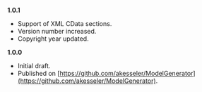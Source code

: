 

**1.0.1**
- Support of XML CData sections.
- Version number increased.
- Copyright year updated.

**1.0.0**

- Initial draft.
- Published on [https://github.com/akesseler/ModelGenerator](https://github.com/akesseler/ModelGenerator).
